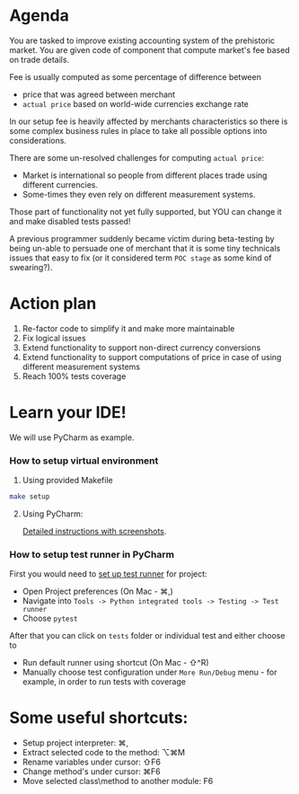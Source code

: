 # Agenda

You are tasked to improve existing accounting system of the prehistoric market.
You are given code of component that compute market's fee based on trade details.

Fee is usually computed as some percentage of difference between 
- price that was agreed between merchant
- `actual price` based on world-wide currencies exchange rate

In our setup fee is heavily affected by merchants characteristics so there is some complex business rules in 
place to take all possible options into considerations. 

There are some un-resolved challenges for computing `actual price`:
- Market is international so people from different places trade using different currencies.
- Some-times they even rely on different measurement systems.

Those part of functionality not yet fully supported, but YOU can change it and make disabled tests passed!

A previous programmer suddenly became victim during beta-testing by being un-able to persuade 
one of merchant that it is some tiny technicals issues that easy to fix 
(or it considered term `POC stage` as some kind of swearing?).

# Action plan

1. Re-factor code to simplify it and make more maintainable
2. Fix logical issues
3. Extend functionality to support non-direct currency conversions
4. Extend functionality to support computations of price in case of using different measurement systems
5. Reach 100% tests coverage 

# Learn your IDE!

We will use PyCharm as example.

### How to setup virtual environment
1. Using provided Makefile
```bash
make setup
```
2. Using PyCharm:

   [Detailed instructions with screenshots](https://www.jetbrains.com/help/pycharm/creating-virtual-environment.html).

### How to setup test runner in PyCharm
First you would need to [set up test runner](https://www.jetbrains.com/help/pycharm/testing-your-first-python-application.html#choose-test-runner) for project:
  - Open Project preferences (On Mac - ⌘,)
  - Navigate into `Tools -> Python integrated tools -> Testing -> Test runner`
  - Choose `pytest`

After that you can click on `tests` folder or individual test and either choose to
  - Run default runner using shortcut (On Mac - ⇧^R)
  - Manually choose test configuration under `More Run/Debug` menu - for example, in order to run tests with coverage

# Some useful shortcuts:
- Setup project interpreter: ⌘,
- Extract selected code to the method: ⌥⌘M
- Rename variables under cursor:  ⇧F6
- Change method's under cursor: ⌘F6
- Move selected class\method to another module: F6
